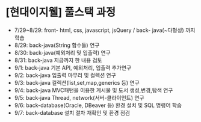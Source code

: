 # [현대이지웰] 풀스택 과정
* 7/29~8/29: front- html, css, javascript, jsQuery / back- java(~다형성) 까지 학습
* 8/29: back-java(String 함수들) 연구
* 8/30: back-java(예외처리 및 입출력) 연구
* 8/31: back-java 지금까지 한 내용 검토
* 9/1: back-java 기본 API, 예외처리, 입출력 추가연구
* 9/2: back-java 입출력 마무리 및 컬렉션 연구
* 9/3: back-java 컬렉션(list,set,map,generics 등) 연구
* 9/4: back-java MVC패턴을 이용한 게시물 및 도서 생성,변경,탐색 연구
* 9/5: back-java Thread, network(서버-클라이언트) 연구
* 9/6: back-database(Oracle, DBeaver 등) 환경 설치 및 SQL 명렁어 학습
* 9/7: back-database 설치 절차 재확인 및 환경 점검
